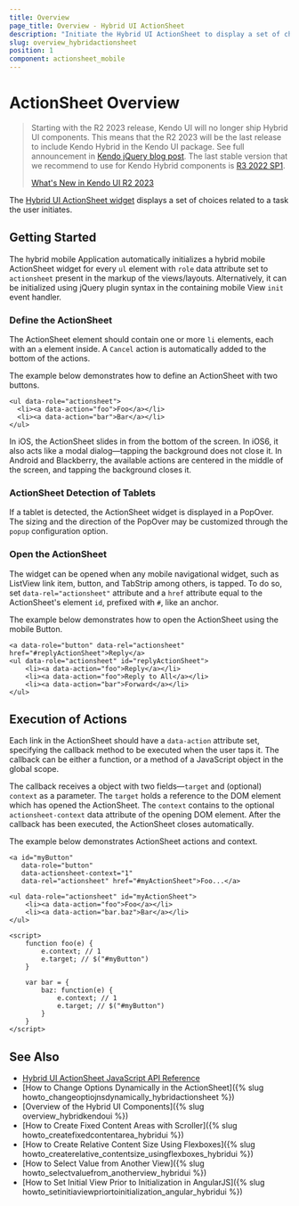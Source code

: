 ```yaml
---
title: Overview
page_title: Overview - Hybrid UI ActionSheet
description: "Initiate the Hybrid UI ActionSheet to display a set of choices in Kendo UI."
slug: overview_hybridactionsheet
position: 1
component: actionsheet_mobile
---
```


# ActionSheet Overview

>Starting with the R2 2023 release, Kendo UI will no longer ship Hybrid UI components. This means that the R2 2023 will be the last release to include Kendo Hybrid in the Kendo UI package. See full announcement in [Kendo jQuery blog post](https://www.telerik.com/blogs/r2-2023-kendo-ui-release#end-of-support-announcements). The last stable version that we recommend to use for Kendo Hybrid components is [R3 2022 SP1](https://www.telerik.com/support/whats-new/kendo-ui/release-history/kendo-ui-r3-2022-sp1-(version-2022-3-1109)).
>
>[What's New in Kendo UI R2 2023](https://www.telerik.com/blogs/r2-2023-kendo-ui-release#kendo-ui-for-jquery)

The [Hybrid UI ActionSheet widget](https://demos.telerik.com/kendo-ui/m/index#actionsheet/index) displays a set of choices related to a task the user initiates.

## Getting Started

The hybrid mobile Application automatically initializes a hybrid mobile ActionSheet widget for every `ul` element with `role` data attribute set to `actionsheet` present in the markup of the views/layouts. Alternatively, it can be initialized using jQuery plugin syntax in the containing mobile View `init` event handler.

### Define the ActionSheet

The ActionSheet element should contain one or more `li` elements, each with an `a` element inside. A `Cancel` action is automatically added to the bottom of the actions.

The example below demonstrates how to define an ActionSheet with two buttons.



    <ul data-role="actionsheet">
      <li><a data-action="foo">Foo</a></li>
      <li><a data-action="bar">Bar</a></li>
    </ul>

In iOS, the ActionSheet slides in from the bottom of the screen. In iOS6, it also acts like a modal dialog&mdash;tapping the background does not close it. In Android and Blackberry, the available actions are centered in the middle of the screen, and tapping the background closes it.

### ActionSheet Detection of Tablets

If a tablet is detected, the ActionSheet widget is displayed in a PopOver. The sizing and the direction of the PopOver may be customized through the `popup` configuration option.

### Open the ActionSheet

The widget can be opened when any mobile navigational widget, such as ListView link item, button, and TabStrip among others, is tapped. To do so, set `data-rel="actionsheet"` attribute and a `href` attribute equal to the ActionSheet's element `id`, prefixed with `#`, like an anchor.

The example below demonstrates how to open the ActionSheet using the mobile Button.



    <a data-role="button" data-rel="actionsheet" href="#replyActionSheet">Reply</a>
    <ul data-role="actionsheet" id="replyActionSheet">
        <li><a data-action="foo">Reply</a></li>
        <li><a data-action="foo">Reply to All</a></li>
        <li><a data-action="bar">Forward</a></li>
    </ul>

## Execution of Actions

Each link in the ActionSheet should have a `data-action` attribute set, specifying the callback method to be executed when the user taps it. The callback can be either a function, or a method of a JavaScript object in the global scope.

The callback receives a object with two fields&mdash;`target` and (optional) `context` as a parameter. The `target` holds a reference to the DOM element which has opened the ActionSheet. The `context` contains to the optional `actionsheet-context` data attribute of the opening DOM element. After the callback has been executed, the ActionSheet closes automatically.

The example below demonstrates ActionSheet actions and context.



    <a id="myButton"
       data-role="button"
       data-actionsheet-context="1"
       data-rel="actionsheet" href="#myActionSheet">Foo...</a>

    <ul data-role="actionsheet" id="myActionSheet">
        <li><a data-action="foo">Foo</a></li>
        <li><a data-action="bar.baz">Bar</a></li>
    </ul>

    <script>
        function foo(e) {
            e.context; // 1
            e.target; // $("#myButton")
        }

        var bar = {
            baz: function(e) {
                e.context; // 1
                e.target; // $("#myButton")
            }
        }
    </script>


## See Also

* [Hybrid UI ActionSheet JavaScript API Reference](/api/javascript/mobile/ui/actionsheet)
* [How to Change Options Dynamically in the ActionSheet]({% slug howto_changeoptiojnsdynamically_hybridactionsheet %})
* [Overview of the Hybrid UI Components]({% slug overview_hybridkendoui %})
* [How to Create Fixed Content Areas with Scroller]({% slug howto_createfixedcontentarea_hybridui %})
* [How to Create Relative Content Size Using Flexboxes]({% slug howto_createrelative_contentsize_usingflexboxes_hybridui %})
* [How to Select Value from Another View]({% slug howto_selectvaluefrom_anotherview_hybridui %})
* [How to Set Initial View Prior to Initialization in AngularJS]({% slug howto_setinitiaviewpriortoinitialization_angular_hybridui %})
